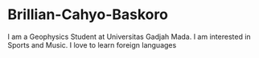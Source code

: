 # Brillian-Cahyo-Baskoro
I am a Geophysics Student at Universitas Gadjah Mada. I am interested in Sports and Music. I love to learn foreign languages
